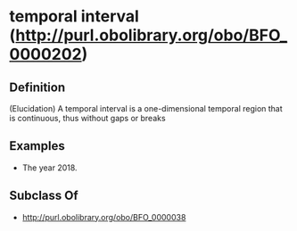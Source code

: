 # temporal interval (http://purl.obolibrary.org/obo/BFO_0000202)

## Definition
(Elucidation) A temporal interval is a one-dimensional temporal region that is continuous, thus without gaps or breaks

## Examples
- The year 2018.

## Subclass Of
- http://purl.obolibrary.org/obo/BFO_0000038

